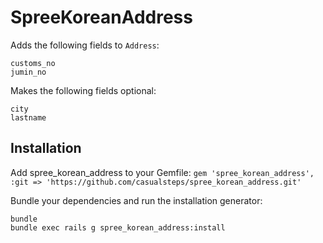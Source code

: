 SpreeKoreanAddress
==================

Adds the following fields to `Address`:
```
customs_no
jumin_no
```

Makes the following fields optional:
```
city
lastname
```

Installation
------------

Add spree_korean_address to your Gemfile:
`gem 'spree_korean_address', :git => 'https://github.com/casualsteps/spree_korean_address.git'`

Bundle your dependencies and run the installation generator:

```shell
bundle
bundle exec rails g spree_korean_address:install
```
